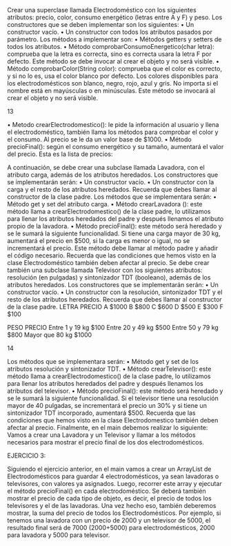 Crear una superclase llamada Electrodoméstico con los siguientes atributos: precio, color,
consumo energético (letras entre A y F) y peso.
Los constructores que se deben implementar son los siguientes:
• Un constructor vacío.
• Un constructor con todos los atributos pasados por parámetro.
Los métodos a implementar son:
• Métodos getters y setters de todos los atributos.
• Método comprobarConsumoEnergetico(char letra): comprueba que la letra es correcta,
sino es correcta usara la letra F por defecto. Este método se debe invocar al crear el
objeto y no será visible.
• Método comprobarColor(String color): comprueba que el color es correcto, y si no lo es,
usa el color blanco por defecto. Los colores disponibles para los electrodomésticos son
blanco, negro, rojo, azul y gris. No importa si el nombre está en mayúsculas o en
minúsculas. Este método se invocará al crear el objeto y no será visible.

13

• Metodo crearElectrodomestico(): le pide la información al usuario y llena el
electrodoméstico, también llama los métodos para comprobar el color y el consumo. Al
precio se le da un valor base de $1000.
• Método precioFinal(): según el consumo energético y su tamaño, aumentará el valor del
precio. Esta es la lista de precios:

A continuación, se debe crear una subclase llamada Lavadora, con el atributo carga,
además de los atributos heredados.
Los constructores que se implementarán serán:
• Un constructor vacío.
• Un constructor con la carga y el resto de los atributos heredados. Recuerda que debes
llamar al constructor de la clase padre.
Los métodos que se implementara serán:
• Método get y set del atributo carga.
• Método crearLavadora (): este método llama a crearElectrodomestico() de la clase
padre, lo utilizamos para llenar los atributos heredados del padre y después llenamos
el atributo propio de la lavadora.
• Método precioFinal(): este método será heredado y se le sumará la siguiente
funcionalidad. Si tiene una carga mayor de 30 kg, aumentará el precio en $500, si la
carga es menor o igual, no se incrementará el precio. Este método debe llamar al
método padre y añadir el código necesario. Recuerda que las condiciones que hemos
visto en la clase Electrodoméstico también deben afectar al precio.
Se debe crear también una subclase llamada Televisor con los siguientes atributos:
resolución (en pulgadas) y sintonizador TDT (booleano), además de los atributos
heredados.
Los constructores que se implementarán serán:
• Un constructor vacío.
• Un constructor con la resolución, sintonizador TDT y el resto de los atributos
heredados. Recuerda que debes llamar al constructor de la clase padre.
LETRA PRECIO
A $1000
B $800
C $600
D $500
E $300
F $100

PESO PRECIO
Entre 1 y 19 kg $100
Entre 20 y 49 kg $500
Entre 50 y 79 kg $800
Mayor que 80 kg $1000

14

Los métodos que se implementara serán:
• Método get y set de los atributos resolución y sintonizador TDT.
• Método crearTelevisor(): este método llama a crearElectrodomestico() de la clase
padre, lo utilizamos para llenar los atributos heredados del padre y después llenamos
los atributos del televisor.
• Método precioFinal(): este método será heredado y se le sumará la siguiente
funcionalidad. Si el televisor tiene una resolución mayor de 40 pulgadas, se
incrementará el precio un 30% y si tiene un sintonizador TDT incorporado, aumentará
$500. Recuerda que las condiciones que hemos visto en la clase Electrodomestico
también deben afectar al precio.
Finalmente, en el main debemos realizar lo siguiente:
Vamos a crear una Lavadora y un Televisor y llamar a los métodos necesarios para mostrar
el precio final de los dos electrodomésticos.

EJERCICIO 3:

Siguiendo el ejercicio anterior, en el main vamos a crear un ArrayList de Electrodomésticos
para guardar 4 electrodomésticos, ya sean lavadoras o televisores, con valores ya asignados.
Luego, recorrer este array y ejecutar el método precioFinal() en cada electrodoméstico. Se
deberá también mostrar el precio de cada tipo de objeto, es decir, el precio de todos los
televisores y el de las lavadoras. Una vez hecho eso, también deberemos mostrar, la suma del
precio de todos los Electrodomésticos. Por ejemplo, si tenemos una lavadora con un precio de
2000 y un televisor de 5000, el resultado final será de 7000 (2000+5000) para
electrodomésticos, 2000 para lavadora y 5000 para televisor.